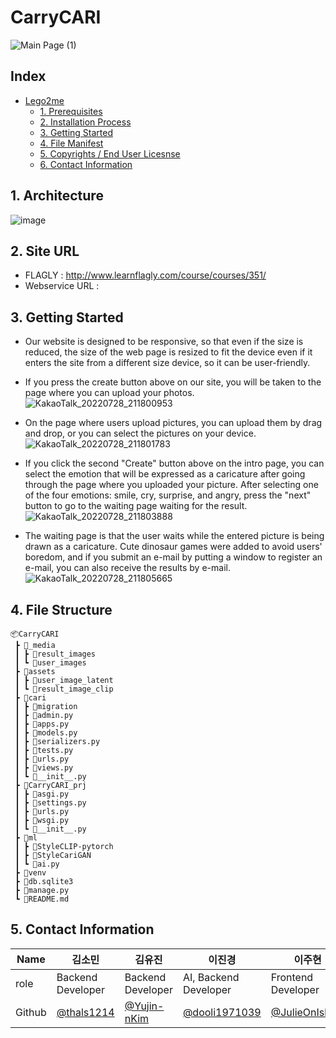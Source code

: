 # CarryCARI
![Main Page (1)](https://user-images.githubusercontent.com/90602936/181512006-5c9a6387-fba1-4401-b3a2-8389c36b6e77.png)

## Index
- [Lego2me](#lego2me)
  - [1. Prerequisites](#1-prerequisites)
  - [2. Installation Process](#2-installation-process)
  - [3. Getting Started](#3-getting-started)
  - [4. File Manifest](#4-file-manifest)
  - [5. Copyrights / End User Licesnse](#5-copyrights--end-user-licesnse)
  - [6. Contact Information](#6-contact-information)

## 1. Architecture
![image](https://user-images.githubusercontent.com/67141385/181452159-55f30063-524a-43a8-b9e0-55f556147040.png)

## 2. Site URL
- FLAGLY : http://www.learnflagly.com/course/courses/351/
- Webservice URL : 

## 3. Getting Started
- Our website is designed to be responsive, so that even if the size is reduced, the size of the web page is resized to fit the device even if it enters the site from a different size device, so it can be user-friendly.
- If you press the create button above on our site, you will be taken to the page where you can upload your photos.
![KakaoTalk_20220728_211800953](https://user-images.githubusercontent.com/67141385/181505051-59cb696e-9eb0-42b7-8143-a53e6c3a10ed.gif)

- On the page where users upload pictures, you can upload them by drag and drop, or you can select the pictures on your device.
![KakaoTalk_20220728_211801783](https://user-images.githubusercontent.com/67141385/181505095-e98a2cb5-ed18-4b02-a417-a8ce7d764f1d.gif)

- If you click the second "Create" button above on the intro page, you can select the emotion that will be expressed as a caricature after going through the page where you uploaded your picture. After selecting one of the four emotions: smile, cry, surprise, and angry, press the "next" button to go to the waiting page waiting for the result.
![KakaoTalk_20220728_211803888](https://user-images.githubusercontent.com/67141385/181505112-9cbbbe8d-23e6-4744-900f-5648a2de7d12.gif)

- The waiting page is that the user waits while the entered picture is being drawn as a caricature. Cute dinosaur games were added to avoid users' boredom, and if you submit an e-mail by putting a window to register an e-mail, you can also receive the results by e-mail.
![KakaoTalk_20220728_211805665](https://user-images.githubusercontent.com/67141385/181505127-c19f3c82-0d86-46eb-92ba-11f7a4052cdd.gif)


## 4. File Structure
```
📦CarryCARI
 ┣ 📂_media
 ┃ ┣ 📂result_images
 ┃ ┗ 📂user_images
 ┣ 📂assets
 ┃ ┣ 📂user_image_latent
 ┃ ┗ 📂result_image_clip
 ┣ 📂cari
 ┃ ┣ 📂migration
 ┃ ┣ 📜admin.py
 ┃ ┣ 📜apps.py
 ┃ ┣ 📜models.py
 ┃ ┣ 📜serializers.py
 ┃ ┣ 📜tests.py
 ┃ ┣ 📜urls.py
 ┃ ┣ 📜views.py
 ┃ ┗ 📜__init__.py
 ┣ 📂CarryCARI_prj
 ┃ ┣ 📜asgi.py
 ┃ ┣ 📜settings.py
 ┃ ┣ 📜urls.py
 ┃ ┣ 📜wsgi.py
 ┃ ┗ 📜__init__.py
 ┣ 📂ml
 ┃ ┣ 📂StyleCLIP-pytorch
 ┃ ┣ 📂StyleCariGAN
 ┃ ┗ 📜ai.py
 ┣ 📂venv
 ┣ 📜db.sqlite3
 ┣ 📜manage.py
 ┗ 📜README.md
```

## 5. Contact Information

| Name    | 김소민                                     | 김유진                                        | 이진경                                         | 이주현                                  | 임연우                                    |
| ------- | ------------------------------------------ | ------------------------------------------ | ------------------------------------------ | ------------------------------------------ | ------------------------------------------ |
| role    | Backend Developer                          | Backend Developer                            | AI, Backend Developer                                 | Frontend Developer | AI
| Github  | [@thals1214](https://github.com/thals1214) | [@Yujin-nKim](https://github.com/Yujin-nKim) | [@dooli1971039](https://github.com/dooli1971039) | [@JulieOnIsland](https://github.com/JulieOnIsland) |[@Lim-YeonWoo](https://github.com/Lim-YeonWoo) |
